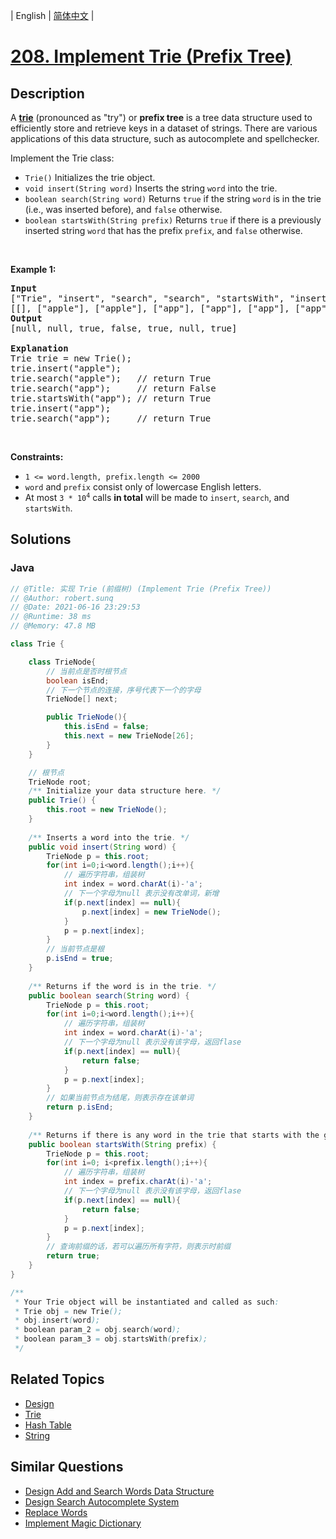 
| English | [简体中文](README.md) |

# [208. Implement Trie (Prefix Tree)](https://leetcode.cn//problems/implement-trie-prefix-tree/)

## Description

<p>A <a href="https://en.wikipedia.org/wiki/Trie" target="_blank"><strong>trie</strong></a> (pronounced as &quot;try&quot;) or <strong>prefix tree</strong> is a tree data structure used to efficiently store and retrieve keys in a dataset of strings. There are various applications of this data structure, such as autocomplete and spellchecker.</p>

<p>Implement the Trie class:</p>

<ul>
	<li><code>Trie()</code> Initializes the trie object.</li>
	<li><code>void insert(String word)</code> Inserts the string <code>word</code> into the trie.</li>
	<li><code>boolean search(String word)</code> Returns <code>true</code> if the string <code>word</code> is in the trie (i.e., was inserted before), and <code>false</code> otherwise.</li>
	<li><code>boolean startsWith(String prefix)</code> Returns <code>true</code> if there is a previously inserted string <code>word</code> that has the prefix <code>prefix</code>, and <code>false</code> otherwise.</li>
</ul>

<p>&nbsp;</p>
<p><strong class="example">Example 1:</strong></p>

<pre>
<strong>Input</strong>
[&quot;Trie&quot;, &quot;insert&quot;, &quot;search&quot;, &quot;search&quot;, &quot;startsWith&quot;, &quot;insert&quot;, &quot;search&quot;]
[[], [&quot;apple&quot;], [&quot;apple&quot;], [&quot;app&quot;], [&quot;app&quot;], [&quot;app&quot;], [&quot;app&quot;]]
<strong>Output</strong>
[null, null, true, false, true, null, true]

<strong>Explanation</strong>
Trie trie = new Trie();
trie.insert(&quot;apple&quot;);
trie.search(&quot;apple&quot;);   // return True
trie.search(&quot;app&quot;);     // return False
trie.startsWith(&quot;app&quot;); // return True
trie.insert(&quot;app&quot;);
trie.search(&quot;app&quot;);     // return True
</pre>

<p>&nbsp;</p>
<p><strong>Constraints:</strong></p>

<ul>
	<li><code>1 &lt;= word.length, prefix.length &lt;= 2000</code></li>
	<li><code>word</code> and <code>prefix</code> consist only of lowercase English letters.</li>
	<li>At most <code>3 * 10<sup>4</sup></code> calls <strong>in total</strong> will be made to <code>insert</code>, <code>search</code>, and <code>startsWith</code>.</li>
</ul>


## Solutions


### Java

```Java
// @Title: 实现 Trie (前缀树) (Implement Trie (Prefix Tree))
// @Author: robert.sunq
// @Date: 2021-06-16 23:29:53
// @Runtime: 38 ms
// @Memory: 47.8 MB

class Trie {

    class TrieNode{
        // 当前点是否时根节点
        boolean isEnd;
        // 下一个节点的连接，序号代表下一个的字母
        TrieNode[] next;

        public TrieNode(){
            this.isEnd = false;
            this.next = new TrieNode[26];
        }
    }

    // 根节点
    TrieNode root;
    /** Initialize your data structure here. */
    public Trie() {
        this.root = new TrieNode();
    }
    
    /** Inserts a word into the trie. */
    public void insert(String word) {
        TrieNode p = this.root;
        for(int i=0;i<word.length();i++){
            // 遍历字符串，组装树
            int index = word.charAt(i)-'a';
            // 下一个字母为null 表示没有改单词，新增
            if(p.next[index] == null){
                p.next[index] = new TrieNode();
            }
            p = p.next[index];
        }
        // 当前节点是根
        p.isEnd = true;
    }
    
    /** Returns if the word is in the trie. */
    public boolean search(String word) {
        TrieNode p = this.root;
        for(int i=0;i<word.length();i++){
            // 遍历字符串，组装树
            int index = word.charAt(i)-'a';
            // 下一个字母为null 表示没有该字母，返回flase
            if(p.next[index] == null){
                return false;
            }
            p = p.next[index];
        }
        // 如果当前节点为结尾，则表示存在该单词
        return p.isEnd;
    }
    
    /** Returns if there is any word in the trie that starts with the given prefix. */
    public boolean startsWith(String prefix) {
        TrieNode p = this.root;
        for(int i=0; i<prefix.length();i++){
            // 遍历字符串，组装树
            int index = prefix.charAt(i)-'a';
            // 下一个字母为null 表示没有该字母，返回flase
            if(p.next[index] == null){
                return false;
            }
            p = p.next[index];
        }
        // 查询前缀的话，若可以遍历所有字符，则表示时前缀
        return true;
    }
}

/**
 * Your Trie object will be instantiated and called as such:
 * Trie obj = new Trie();
 * obj.insert(word);
 * boolean param_2 = obj.search(word);
 * boolean param_3 = obj.startsWith(prefix);
 */
```



## Related Topics

- [Design](https://leetcode.cn//tag/design)
- [Trie](https://leetcode.cn//tag/trie)
- [Hash Table](https://leetcode.cn//tag/hash-table)
- [String](https://leetcode.cn//tag/string)

## Similar Questions

- [Design Add and Search Words Data Structure](../design-add-and-search-words-data-structure/README_EN.md)
- [Design Search Autocomplete System](../design-search-autocomplete-system/README_EN.md)
- [Replace Words](../replace-words/README_EN.md)
- [Implement Magic Dictionary](../implement-magic-dictionary/README_EN.md)
